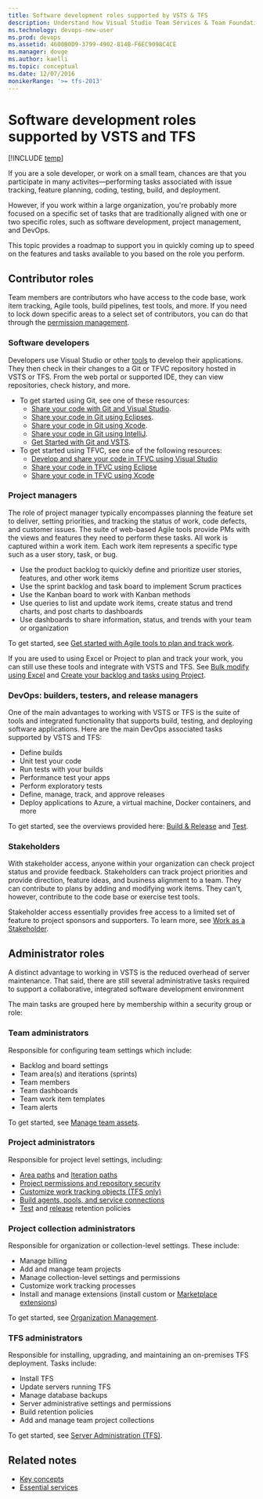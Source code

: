 ```yaml
---
title: Software development roles supported by VSTS & TFS
description: Understand how Visual Studio Team Services & Team Foundation Server tools support various software development roles
ms.technology: devops-new-user 
ms.prod: devops
ms.assetid: 4600B0D9-3799-4902-814B-F6EC9098C4CE
ms.manager: douge
ms.author: kaelli
ms.topic: conceptual
ms.date: 12/07/2016
monikerRange: '>= tfs-2013'
---
```



# Software development roles supported by VSTS and TFS

[!INCLUDE [temp](../_shared/version-vsts-tfs-all-versions.md)]

If you are a sole developer, or work on a small team, chances are that you participate in many activites&mdash;performing tasks associated with issue tracking, feature planning, coding, testing, build, and deployment.  

However, if you work within a large organization, you're probably more focused on a specific set of tasks that are traditionally aligned with one or two specific roles, such as software development, project management, and DevOps.    

This topic provides a roadmap to support you in quickly coming up to speed on the features and tasks available to you based on the role you perform.  

## Contributor roles

Team members are contributors who have access to the code base, work item tracking, Agile tools, build pipelines, test tools, and more. If you need to lock down specific areas to a select set of contributors, you can do that through the [permission management](../organizations/security/permissions.md).   

### Software developers

Developers use Visual Studio or other [tools](tools.md) to develop their applications. They then check in their changes to a Git or TFVC repository hosted in VSTS or TFS. From the web portal or supported IDE, they can view repositories, check history, and more. 

- To get started using Git, see one of these resources: 
	- [Share your code with Git and Visual Studio](../repos/git/share-your-code-in-git-vs.md).
	- [Share your code in Git using Eclipses](../repos/git/share-your-code-in-git-eclipse.md).
	- [Share your code in Git using Xcode](../repos/git/share-your-code-in-git-xcode.md).
	- [Share your code in Git using IntelliJ](/vsts/java/download-intellij-plug-in).
	- [Get Started with Git and VSTS](../repos/git/gitquickstart.md).
- To get started using TFVC, see one of the following resources: 
	- [Develop and share your code in TFVC using Visual Studio](../repos/tfvc/share-your-code-in-tfvc-vs.md)
	- [Share your code in TFVC using Eclipse](../repos/tfvc/share-your-code-in-tfvc-eclipse.md)
	- [Share your code in TFVC using Xcode](../repos/tfvc/share-your-code-in-tfvc-xcode.md)

### Project managers

The role of project manager typically encompasses planning the feature set to deliver, setting priorities, and tracking the status of work, code defects, and customer issues. The suite of web-based Agile tools provide PMs with the views and features they need to perform these tasks. All work is captured within a work item. Each work item represents a specific type such as a user story, task, or bug. 

- Use the product backlog to quickly define and prioritize user stories, features, and other work items 
- Use the sprint backlog and task board to implement Scrum practices 
- Use the Kanban board to work with Kanban methods 
- Use queries to list and update work items, create status and trend charts, and post charts to dashboards 
- Use dashboards to share information, status, and trends with your team or organization
  
To get started, see [Get started with Agile tools to plan and track work](../work/backlogs/overview.md).  

If you are used to using Excel or Project to plan and track your work, you can still use these tools and integrate with VSTS and TFS. See [Bulk modify using Excel](../work/backlogs/office/bulk-add-modify-work-items-excel.md) and [Create your backlog and tasks using Project](../work/backlogs/office/create-your-backlog-tasks-using-project.md). 

### DevOps: builders, testers, and release managers

One of the main advantages to working with VSTS or TFS is the suite of tools and integrated functionality that supports build, testing, and deploying software applications. Here are the main DevOps associated tasks supported by VSTS and TFS:

- Define builds
- Unit test your code 
- Run tests with your builds 
- Performance test your apps
- Perform exploratory tests
- Define, manage, track, and approve releases 
- Deploy applications to Azure, a virtual machine, Docker containers, and more  

To get started, see the overviews provided here: [Build &amp; Release](../pipelines/overview.md) and [Test](../test/index.md). 

### Stakeholders

With stakeholder access, anyone within your organization can check project status and provide feedback. Stakeholders can track project priorities and provide direction, feature ideas, and business alignment to a team. They can contribute to plans by adding and modifying work items. They can't, however, contribute to the code base or exercise test tools. 

Stakeholder access essentially provides free access to a limited set of feature to project sponsors and supporters. To learn more, see [Work as a Stakeholder](../organizations/security/get-started-stakeholder.md). 

<a id="admin-roles">  </a>

## Administrator roles

A distinct advantage to working in VSTS is the reduced overhead of server maintenance. That said, there are still several administrative tasks required to support a collaborative, integrated software development environment

The main tasks are grouped here by membership within a security group or role: 

### Team administrators

Responsible for configuring team settings which include:

- Backlog and board settings
- Team area(s) and iterations (sprints)
- Team members
- Team dashboards
- Team work item templates
- Team alerts

To get started, see [Manage team assets](../work/scale/manage-team-assets.md). 

### Project administrators

Responsible for project level settings, including:

- [Area paths](../organizations/settings/set-area-paths.md) and [Iteration paths](../organizations/settings/set-iteration-paths-sprints.md)
- [Project permissions and repository security](../organizations/security/permissions.md)
- [Customize work tracking objects (TFS only)](../work/customize/customize-work.md) 
- [Build agents, pools, and service connections](../pipelines/overview.md) 
- [Test](../test/how-long-to-keep-test-results.md) and [release](../pipelines/policies/retention.md) retention policies 
 

### Project collection administrators

Responsible for organization or collection-level settings. These include:

- Manage billing  
- Add and manage team projects    
- Manage collection-level settings and permissions 
- Customize work tracking processes  
- Install and manage extensions (install custom or [Marketplace extensions](https://marketplace.visualstudio.com/)) 

To get started, see [Organization Management](../organizations/accounts/organization-management.md). 

 
### TFS administrators

Responsible for installing, upgrading, and maintaining an on-premises TFS deployment. Tasks include:

- Install TFS 
- Update servers running TFS 
- Manage database backups 
- Server administrative settings and permissions 
- Build retention policies
- Add and manage team project collections     
  
To get started, see [Server Administration (TFS)](/tfs/server/index). 


## Related notes

- [Key concepts](concepts.md)
- [Essential services](services.md)
 
